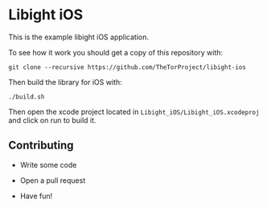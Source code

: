 # Libight iOS

This is the example libight iOS application.

To see how it work you should get a copy of this repository with:

```
git clone --recursive https://github.com/TheTorProject/libight-ios
```

Then build the library for iOS with:

```
./build.sh
```

Then open the xcode project located in `Libight_iOS/Libight_iOS.xcodeproj` and
click on run to build it.

## Contributing

* Write some code

* Open a pull request

* Have fun!
